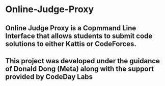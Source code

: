 # Online-Judge-Proxy
## Online Judge Proxy is a Copmmand Line Interface that allows students to submit code solutions to either Kattis or CodeForces.
## This project was developed under the guidance of Donald Dong (Meta) along with the support provided by CodeDay Labs
